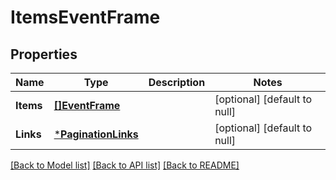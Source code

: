 # ItemsEventFrame

## Properties
Name | Type | Description | Notes
------------ | ------------- | ------------- | -------------
**Items** | [**[]EventFrame**](EventFrame.md) |  | [optional] [default to null]
**Links** | [***PaginationLinks**](PaginationLinks.md) |  | [optional] [default to null]

[[Back to Model list]](../README.md#documentation-for-models) [[Back to API list]](../README.md#documentation-for-api-endpoints) [[Back to README]](../README.md)


